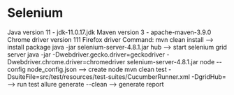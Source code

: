 # Selenium
Java version 11 - jdk-11.0.17.jdk
Maven version 3 - apache-maven-3.9.0
Chrome driver version 111
Firefox driver
Command:
mvn clean install --> install package
java -jar selenium-server-4.8.1.jar hub --> start selenium grid server
java -jar -Dwebdriver.gecko.driver=geckodriver -Dwebdriver.chrome.driver=chromedriver selenium-server-4.8.1.jar node --config node_config.json
--> create node
mvn clean test -DsuiteFile=src/test/resources/test-suites/CucumberRunner.xml -DgridHub=<gridHubURL> --> run test
allure generate --clean --> generate report